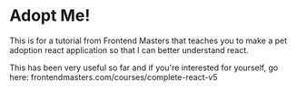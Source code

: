 # Adopt Me!

This is for a tutorial from Frontend Masters that teaches you to make a pet adoption react application so that I can better understand react. 

This has been very useful so far and if you're interested for yourself, go here: frontendmasters.com/courses/complete-react-v5

